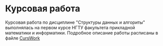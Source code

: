 <h1> Курсовая работа</h1>

<p>
Курсовая работа по дисциплине "Структуры данных и алгориты" выполнялась на первом курсе НГТУ факультета прикладной математики и информатики. 
Подробное описание работы расписаны в файле <a href="./CursWork.pdf"> CursWork</a>
</p>